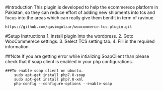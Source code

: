 
#Introduction
    This plugin is developed to help the ecommerece platform in Pakistan,
    so they can reduce effort of adding new shipments into tcs and focus into 
    the areas which can really give them benifit in term of ravinue.
    
    https://github.com/qasimgulzar/woocommerce-tcs-plugin.git
    
#Setup Instructions
    1. install plugin into the wordpress.
    2. Goto WooCommerece settings.
    3. Select TCS setting tab.
    4. Fill in the required information.
    
    
##Note
    If you are getting error while intializing SoapClient than please check
    that if soap client is enabled in your php configurations.
    
    ###To enable soap client on ubuntu.
        sudo apt-get install php7.0-soap
        sudo apt-get install php7.0-xml
        php-config --configure-options --enable-soap